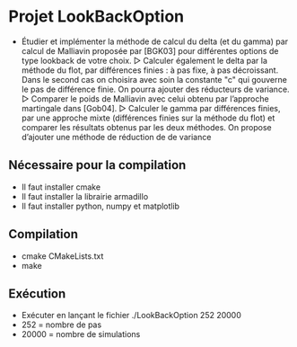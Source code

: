 # Projet LookBackOption 
  - Étudier et implémenter la méthode de calcul du delta (et du gamma) par calcul de
Malliavin proposée par [BGK03] pour différentes options de type lookback de votre
choix.
   ▷ Calculer également le delta par la méthode du flot, par différences finies : à pas fixe, à
   pas décroissant. Dans le second cas on choisira avec soin la constante "c" qui gouverne
   le pas de différence finie. On pourra ajouter des réducteurs de variance.
   ▷ Comparer le poids de Malliavin avec celui obtenu par l’approche martingale dans [Gob04].
   ▷ Calculer le gamma par différences finies, par une approche mixte (différences finies sur
   la méthode du flot) et comparer les résultats obtenus par les deux méthodes. On propose
   d’ajouter une méthode de réduction de de variance

## Nécessaire pour la compilation
 - Il faut installer cmake
 - Il faut installer la librairie armadillo
 - Il faut installer python, numpy et matplotlib

## Compilation
 - cmake CMakeLists.txt
 - make

## Exécution
 - Exécuter en lançant le fichier ./LookBackOption 252 20000
 - 252 = nombre de pas 
 - 20000 = nombre de simulations
